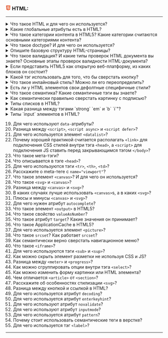 <h3>
  <img src="../assets/HTML.png" width="16" height="16" />
  <span>HTML:</span>
</h3>

---
<details><summary>Что такое HTML и для чего он используется?</summary>

[Краткий видео-ответ](https://youtu.be/CjdCxxqObaM?t=39)

[Основы HTML - mdm web docs](https://developer.mozilla.org/ru/docs/Learn/Getting_started_with_the_web/HTML_basics)

HTML — язык разметки для создания структуры веб-страницы и представления контента. Благодаря разметке браузер знает в каком порядке отображать элементы, и что они значат.

</details>

<details><summary>Какие глобальные атрибуты есть в HTML?</summary>

###### Кратко:

Существует категория HTML-атрибутов, которые можно применить к любому или почти любому HTML-тегу.

###### Атрибуты:
- class 
- contenteditable 
- data-* 
- hidden 
- id 
- lang 
- spellcheck 
- style 
- tabindex 
- title
- ...

[Ответ на doka.guide](https://doka.guide/html/global-attrs/)

</details>

<details><summary>Что такое категории контента в HTML5? Какие категории считаются основными категориями контента?</summary>

###### В HTML5 различают следующие категории контента:

- Метаданные (Meta Data)
- Потоковый контент (Flow)
- Секционный контент (Sectioning)
- Заголовочный контент (Heading)
- Текстовой контент (Phrasing)
- Встроенный контент (Embedded)
- Интерактивный контент (Interactive)
- Явный контент (Palpable)

[Более подробно про категории контента...](https://ru.w3docs.com/uchebnik-html/vvedenie-v-html5.html)

</details>

<details><summary>Что такое doctype? И для чего он используется?</summary>

###### Кратко:

Что такое DOCTYPE? Согласно спецификациям HTML и XHTML тег DOCTYPE (что означает "объявление типа документа") сообщает валидатору, какую именно версию (X)HTML вы используете в своей странице. 
Этот тег должен всегда находиться в первой строке каждой страницы.

[Более подробно про DOCTYPE (статья на Habr)...](https://habr.com/ru/articles/71364/)

</details>

<details><summary>Опишите базовую структуру HTML-страницы?</summary>

###### Кратко:

  ```HTML
    <!DOCTYPE html>
    <html lang="ru">
        <head>
            <meta charset="UTF-8">
            <title>Моя первая страница</title>
        </head>
        <body></body>
    </html>
  ```

[Более подробно про базовую структуру HTML-тсраницы...](https://ru.hexlet.io/courses/layout-designer-basics/lessons/page-structure/theory_unit)

</details>

<details><summary>Что такое валидация? И какие типы проверок HTML документа вы знаете? Основные этапы проверок валидности HTML-документа?</summary>

###### Что такое HTML-валидация?

HTML-валидатор производит несколько проверок Вашего кода. Основные из них:

1. **Валидация синтаксиса** — проверка на наличие синтаксических ошибок. <foo bar="baz"> является корректным синтаксисом, несмотря на то, что <foo> не является допустимым HTML-тэгом, так что проверка синтаксиса является минимально полезной для написания хорошего HTML


2. **Проверка вложенности тэгов** — тэги должны быть закрыты в обратном порядке относительно их открытия. Например, эта проверка отлавливает ошибки с неправильно закрытыми <div>.
3. **Валидация DTD** — проверка соответствия Вашего кода указанному Document Type Definition. Она включает проверку названий тэгов, атрибутов, и «встраивания» тэгов (тэги одного типа внутри тэгов другого типа).


4. **Проверка на посторонние элементы** — проверка выявляет все, что есть в коде, но отсутствует в DTD. Например, пользовательские тэги и атрибуты.

Имейте ввиду, что это логические проверки, и не важно как реализован валидатор. Если хотя бы одна из проверок не проходит успешно, то HTML считается невалидным. И в этом заключается проблема.


[Более подробно про валидацию HTML-тсраницы...](https://habr.com/ru/articles/101985/)

</details>

<details><summary>Если представить HTML5 как открытую веб-платформу, из каких блоков он состоит?</summary>

###### Кратко

- Семантика. Позволяет более точно описать из чего состоит контент.
- Связанность. Позволяет общаться с сервером новыми и инновационными способами.
- Офлайн и хранилище. Позволяют страницам хранить данные локально на клиентской стороне и более эффективно работать в офлайне.
- Мультимедиа. Ставит создание видео и аудио на первое место в вебе.
- 2D/3D-графика и эффекты. Позволяет расширить возможности презентации.
- Производительность и интеграция. Обеспечивает большую скорость оптимизации и лучшее использование аппаратных средств.
- Доступ к устройствам. Позволяет взаимодействовать с различными устройствами ввода и вывода.
- Стилизация. Позволяет создавать более сложные темы оформления.

</details>

<details><summary>Какой тэг использовать для того, что бы сверстать кнопку?</summary>

###### Кратко

Для создания кнопок используется тег `<button>`. Внутри него размещается текст или изображение, которые будут отображаться на кнопке. Например:

`<button type="button">Я кнопка</button>`

###### А как же input?
Создать кнопку можно и с помощью тега `<input>`, если указать ему тип button:

`<input tupe="button" value="Я тоже кнопка">`
Это рабочий способ. О нём надо знать, ведь вы можете встретить его в проектах. 
Но самим так делать не стоит. У кнопок, созданных на инпуте, есть ограничения: сложно управлять размерами и положением изображений, а также нет псевдоэлементов. 
Поэтому оставьте `<input>` для создания элементов формы, таких как текстовые поля, радиокнопки или чекбоксы. 
А кнопки верстайте с помощью `<button>`.

[Более подробно про кнопку...](https://htmlacademy.ru/blog/html/how-to-button)

</details>

<details><summary>Что такое инлайновый стиль? Можно ли его переопределить?</summary>

###### Кратко

Свойство style получает и устанавливает инлайновые стили элемента, то есть те, что записываются через HTML-атрибут style.

С помощью него можно управлять стилем элемента. Специфичность этого свойства такая же, как у атрибута style.

[Более подробно про инлайновые стили...](https://doka.guide/js/element-style/)

</details>

<details><summary>Есть ли у HTML элементов свои дефолтные специфичные стили?</summary>

###### Зачем это нужно?

Каждый браузер устанавливает свои значения стилей по умолчанию для различных HTML-элементов. 
С помощью CSS Reset мы можем нивелировать эту разницу для обеспечения кроссбраузерности стилей.

Например, вы используете элемент a в вашем документе. Большинство браузеров, как Internet Explorer и Firefox, добавляют ссылке синий цвет и подчёркивание. 
Однако представьте, что через пять лет кто-то решил создать новый браузер (назовём его UltraBrowser). 
Разработчикам браузера не нравился синий цвет и раздражало подчёркивание, поэтому они решили выделять ссылки красным цветом и полужирным шрифтом. 
Именно исходя из этого, если вы установите базовое значение стилей для элемента a, то он гарантированно будет таким, каким вы хотите его видеть, а не как предпочитают его отображать разработчики UltraBrowser.

</details>

<details><summary>Что такое семантика? Какие семантичные тэги вы знаете?</summary>

###### Кратко

Семантическая вёрстка — подход к разметке, который опирается не на содержание сайта, а на смысловое предназначение каждого блока и логическую структуру документа. 
Даже в этой статье есть заголовки разных уровней — это помогает читателю выстроить в голове структуру документа. 
Так и на странице сайта — только читатели будут немного другими.

[Более подробно про семантическую вёрстку...](https://doka.guide/js/element-style/)

</details>

<details><summary>Как семантически правильно сверстать картинку с подписью?</summary>

###### Кратко

Для создания иллюстрации с подписью, в HTML5 включен новый элемент решаюший эту задачау - figure. Рассмотрим пример.

Исходный HTML документ:

``` html
<figure>
  <figcaption>Рисунок №1.</figcaption>
  <img  src="1.jpg" alt="Wave">
</figure>
```

Стили:

``` css
figure {
  /* задаём рамку и внутренние отступы для контента */
  border: 1px solid #245488;
  padding: 10px;
  /* минимальная ширина блока, после которой не происходит масштабирование */
  min-width: 250px;
}

figcaption {
  /* тэг идет первым в блоке - подпись будет сверху */
  /* выравнивание по центру, и изменим фон */
  text-align: center;
  background-color: #bac8d6;
}

img {
  /* картинка займет всю доступную ширину блока figure*/
  width: 100%;
}
```
<img src="https://i.ibb.co/rZS1sqD/figure-caption.png" alt="пример">

</details>

<details><summary>Типы списков в HTML?</summary>

###### Кратко

Списком называется взаимосвязанный набор отдельных фраз или предложений. Списки предоставляют возможность упорядочить и систематизировать разные данные и представить их в наглядном и удобном для пользователя виде.

В HTML существует три вида списков:

- маркированный (неупорядоченный) список;
- нумерованный (упорядоченный) список;
- список описаний.

[Более подробно про типы списков...](https://webref.ru/course/html-tutorial/list)

</details>

<details><summary>Какая разница между тэгами `strong` `em` и `b` `i`"? </summary>

###### Кратко

Первые два тега предназначены, чтобы указать на важность слова или фразы.

Тег `<strong>` определяет важность отмеченного текста.

Тег `<b>` предназначен для выделения текста без придания ему особой важности.

Визуально оба тега одинаковы, они выделяют текст полужирным.

Лучше всего отличия этих тегов будут заметны людям, которые используют специальные настройки ОС, в частности, слепым и слабовидящим. 
Когда они включают функцию чтения текста, то «говорилка» будет интонацией выделять слова с тегом `<strong>`. 
То же самое касается и тегов `<em>` и `<i>`. Тег `<em>` «говорилка» будет выделять интонацией.

Отметим, что новый смысл тегу `<b>` придали в HTML5. Раньше это был тег, который просто делает текст полужирным. 
То есть он был предназначен только для визуального форматирования.

</details>

<details><summary>Типы `input` элементов в HTML? </summary>

[Более подробно про типы input...](https://doka.guide/html/input/)


###### Кратко

Тег `<input>` позволяет создавать интерактивные элементы на сайте — поле для ввода текста, кнопка, ползунок, переключатель и другие.

###### Пример

Создадим поле для ввода текста в одну строчку и ограничим количество допустимых символов в нём:

```html
<label for="name">Введите название (от 4 до 8 символов):</label>

<input
  type="text"
  id="name"
  name="name"
  required
  minlength="4"
  maxlength="8"
  size="10"
>
```

###### Как понять Скопировать ссылку "Как понять"
`<input>` — это контейнер для интерактивных элементов, с помощью которых пользователь может ввести данные, что-то выбрать, поставить галочку или нажать кнопку.

###### Как пишется Скопировать ссылку "Как пишется"
Если хочется, чтобы введённые или выбранные в `<input>` данные отправились на сервер, нужно поместить этот тег в `<form>` либо связать этот элемент с формой через атрибут id.

Атрибут type определяет, какой вид примет элемент `<input>` и какую функцию будет выполнять: 
например, для создания поля с паролем мы напишем type="password", 
чтобы сделать переключатель — type="radio", а для создания кнопки — type="button".

Благодаря огромному количеству вариантов и функций, которые задаются через type и другие атрибуты, `<input>` стал одним из самых полезных и сложных тегов в HTML.

[Более подробно про типы input...](https://doka.guide/html/input/)

</details>

19. Для чего используют `data-`атрибуты?
20. Разница между `<script>`, `<script async>` и `<script defer>`?
21. Для чего используется элемент `<datalist>`?
22. Почему хорошей практикой считается располагать `<link>` для подключения CSS стилей внутри тэга `<head>`, а `<script>` для подключения JS ставить перед закрывающимся тэгом `</body>`?
23. Что такое мета-тэги?
24. Что описывается в тэге `<head>`?
25. Для чего используются тэги `<tr>`, `<th>`, `<td>`?
26. Расскажите о meta-теге с `name="viewport"`?
27. Что такое элемент `<canvas>`? И для чего он используется?
28. Что такое `<svg>` и `<canvas>`?
29. Разница между `<canvas>` и `<svg>`?
30. В каких случаях лучше использовать `<canvas>`s, а в каких `<svg>`?
31. Плюсы и минусы `<canvas>` и `<svg>`?
32. Для чего нужен атрибут `autocomplete`?
33. Что такое элемент `<output>` в HTML5?
34. Что такое свойство `valueAsNumber`?
35. Что такое атрибут `target`? Какие значения он принимает?
36. Что такое ApplicationCache в HTML5?
37. Для чего используется элемент `<picture>`?
38. Что такое `srcset`? Как работает `srcset`?
39. Как  семантически верно сверстать навигационное меню?
40. Что такое `<iframe>`?
41. Для чего используются тэги `<sub>` и `<sup>`?
42. Как можно скрыть элемент разметки не используя CSS и JS?
43. Разница между `<meter>` и `<progress>`?
44. Как можно сгруппировать опции внутри тэга `<select>`?
45. Как можно изменить форму картинки или HTML элемента?
46. Чем отличается `<article>` от `<section>`?
47. Расскажите об особенностях стилизации `<svg>`?
48. Разница между кнопкой и ссылкой в HTML?
49. Для чего используется атрибут `decoding`?
50. Для чего используется атрибут `enterkeyhint`?
51. Для чего используют атрибут `novalidate`?
52. Для чего используют атрибут `inputmode`?
53. Для чего используется атрибут `pattern`?
54. Почему стоит использовать семантические теги в верстке?
55. Для чего используется тэг `<label>`?
---
